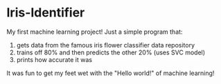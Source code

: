 # Iris-Identifier

My first machine learning project! Just a simple program that:
1) gets data from the famous iris flower classifier data repository
2) trains off 80% and then predicts the other 20% (uses SVC model)
3) prints how accurate it was

It was fun to get my feet wet with the "Hello world!" of machine learning!
